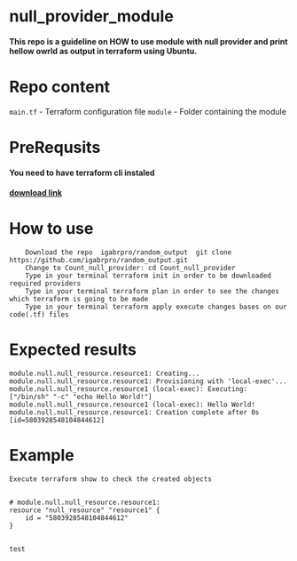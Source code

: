 # **null_provider_module**




#### This repo is a guideline on HOW to use module with null provider and print hellow owrld as output in terraform using Ubuntu.

# **Repo content**
```main.tf``` - Terraform configuration file
```module```  - Folder containing the module 

# **PreRequsits**
#### You need to have terraform cli instaled 
#### [download link](https://www.terraform.io/downloads)

# **How to use**
```
    Download the repo  igabrpro/random_output  git clone https://github.com/igabrpro/random_output.git
    Change to Count_null_provider: cd Count_null_provider
    Type in your terminal terraform init in order to be downloaded required providers
    Type in your terminal terraform plan in order to see the changes which terraform is going to be made
    Type in your terminal terraform apply execute changes bases on our code(.tf) files
```
    
    
# **Expected results**
```
module.null.null_resource.resource1: Creating...
module.null.null_resource.resource1: Provisioning with 'local-exec'...
module.null.null_resource.resource1 (local-exec): Executing: ["/bin/sh" "-c" "echo Hello World!"]
module.null.null_resource.resource1 (local-exec): Hello World!
module.null.null_resource.resource1: Creation complete after 0s [id=5803928548104844612]
```
# **Example**

```
Execute terraform show to check the created objects


# module.null.null_resource.resource1:
resource "null_resource" "resource1" {
    id = "5803928548104844612"
}


test
